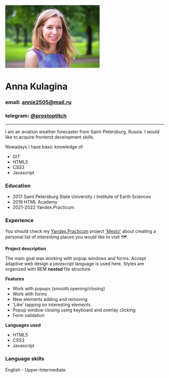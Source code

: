 <img src="./profile.jpg" width="300">

# Anna Kulagina 
### email: annie2505@mail.ru
### telegram: [@prostoptitch](https://t.me/prostoptitch/?target=_blank)
------
I am an aviation weather forecaster from Saint-Petersburg, Russia. I would like to acquire frontend development skills. 

Nowadays I have basic knowledge of:
* GIT 
* HTML5
* CSS3
* Javascript

### Education
* 2017 Saint Petersburg State University / Institute of Earth Sciences
* 2019 HTML Academy
* 2021-2022 Yandex.Practicum

### Experience 
You should check my [Yandex.Practicum](https://practicum.yandex.ru/?target=_blank) project ['Mesto'](https://annie2505.github.io/mesto/?target=_blank) about creating a personal list of interesting places you would like to visit :world_map:

**Project description**

The main goal was working with popup windows and forms.
Accept adaptive web design a *javascript* language is used here. 
Styles are organized with BEM **nested** file structure.

**Features**
* Work with popups (smooth opening/closing) 
* Work with forms
* New elements adding and removing 
* 'Like' tapping on interesting elements 
* Popup window closing using keyboard and overlay clicking 
* Form validation

**Languages used**
* HTML5
* CSS3
* Javascript

### Language skills
English - Upper-Intermediate
